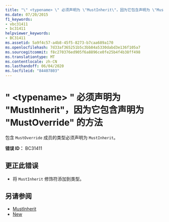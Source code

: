 ```yaml
---
title: "\" <typename> \" 必须声明为 \"MustInherit\"，因为它包含声明为 \"MustOverride\" 的方法"
ms.date: 07/20/2015
f1_keywords:
- vbc31411
- bc31411
helpviewer_keywords:
- BC31411
ms.assetid: 5a9f4c57-a4b8-45f5-8273-b7caa689a170
ms.openlocfilehash: 7d33af365251b5c3bb84a5330dabd3e136f105a7
ms.sourcegitcommit: f8c270376ed905f6a8896ce0fe25b4f4b38ff498
ms.translationtype: MT
ms.contentlocale: zh-CN
ms.lasthandoff: 06/04/2020
ms.locfileid: "84407803"
---
```

# <a name="typename-must-be-declared-mustinherit-because-it-contains-methods-declared-mustoverride"></a>" \<typename> " 必须声明为 "MustInherit"，因为它包含声明为 "MustOverride" 的方法
包含 `MustOverride` 成员的类型必须声明为 `MustInherit`。  
  
 **错误 ID：** BC31411  
  
## <a name="to-correct-this-error"></a>更正此错误  
  
- 将 `MustInherit` 修饰符添加到类型。  
  
## <a name="see-also"></a>另请参阅

- [MustInherit](../language-reference/modifiers/mustinherit.md)
- [New](../language-reference/modifiers/mustoverride.md)
